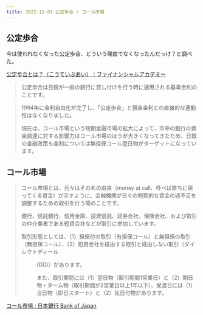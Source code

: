 ```yaml
---
title: 2022-11-01 公定歩合 / コール市場
---
```


## 公定歩合

今は使われなくなった公定歩合、どういう理由でなくなったんだっけ？と調べた。

[公定歩合とは？（こうていぶあい）｜ファイナンシャルアカデミー](https://www.f-academy.jp/yogo/ka/105.html)


> 公定歩合は日銀が一般の銀行に貸し付けを行う時に適用される基準金利のことです。

> 1994年に金利自由化が完了し、「公定歩合」と預金金利との直接的な連動性はなくなりました。
>
> 現在は、コール市場という短期金融市場の拡大によって、市中の銀行の資金調達に対する影響力はコール市場のほうが大きくなってきたため、日銀の金融政策も金利については無担保コール翌日物がターゲットになっています。

## コール市場

> コール市場とは、元々はその名の由来（money at call、呼べば直ちに戻ってくる資金）が示すように、金融機関が日々の短期的な資金の過不足を調整するための取引を行う場のことです。
> 
> 銀行、信託銀行、信用金庫、投資信託、証券会社、保険会社、および取引の仲介業者である短資会社などが取引に参加しています。
> 
> 取引形態としては、（1）担保付の取引（有担保コール）と無担保の取引（無担保コール）、（2）短資会社を経由する取引と経由しない取引（ダイレクトディール <DD> (DD)）があります。
> 
> また、取引期間には（1）翌日物（取引期間1営業日）と（2）期日物・ターム物（取引期間が2営業日以上1年以下）、受渡日には（1）当日物（即日スタート）と（2）先日付物があります。

[コール市場 : 日本銀行 Bank of Japan](https://www.boj.or.jp/announcements/education/oshiete/grossary/market/m08.htm/)
